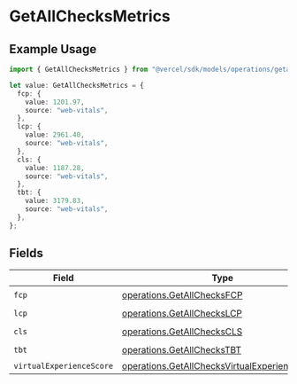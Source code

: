 # GetAllChecksMetrics

## Example Usage

```typescript
import { GetAllChecksMetrics } from "@vercel/sdk/models/operations/getallchecks.js";

let value: GetAllChecksMetrics = {
  fcp: {
    value: 1201.97,
    source: "web-vitals",
  },
  lcp: {
    value: 2961.40,
    source: "web-vitals",
  },
  cls: {
    value: 1187.28,
    source: "web-vitals",
  },
  tbt: {
    value: 3179.83,
    source: "web-vitals",
  },
};
```

## Fields

| Field                                                                                                          | Type                                                                                                           | Required                                                                                                       | Description                                                                                                    |
| -------------------------------------------------------------------------------------------------------------- | -------------------------------------------------------------------------------------------------------------- | -------------------------------------------------------------------------------------------------------------- | -------------------------------------------------------------------------------------------------------------- |
| `fcp`                                                                                                          | [operations.GetAllChecksFCP](../../models/operations/getallchecksfcp.md)                                       | :heavy_check_mark:                                                                                             | N/A                                                                                                            |
| `lcp`                                                                                                          | [operations.GetAllChecksLCP](../../models/operations/getallcheckslcp.md)                                       | :heavy_check_mark:                                                                                             | N/A                                                                                                            |
| `cls`                                                                                                          | [operations.GetAllChecksCLS](../../models/operations/getallcheckscls.md)                                       | :heavy_check_mark:                                                                                             | N/A                                                                                                            |
| `tbt`                                                                                                          | [operations.GetAllChecksTBT](../../models/operations/getallcheckstbt.md)                                       | :heavy_check_mark:                                                                                             | N/A                                                                                                            |
| `virtualExperienceScore`                                                                                       | [operations.GetAllChecksVirtualExperienceScore](../../models/operations/getallchecksvirtualexperiencescore.md) | :heavy_minus_sign:                                                                                             | N/A                                                                                                            |